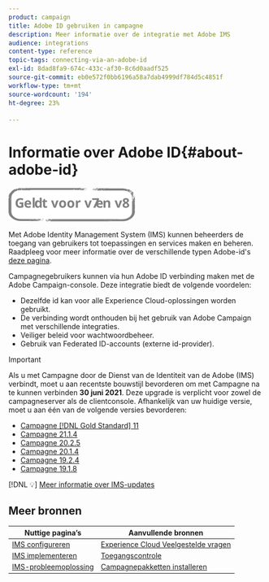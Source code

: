 ```yaml
---
product: campaign
title: Adobe ID gebruiken in campagne
description: Meer informatie over de integratie met Adobe IMS
audience: integrations
content-type: reference
topic-tags: connecting-via-an-adobe-id
exl-id: 8dad8fa9-674c-433c-af30-8c6d0aadf525
source-git-commit: eb0e572f0bb6196a58a7dab4999df784d5c4851f
workflow-type: tm+mt
source-wordcount: '194'
ht-degree: 23%

---
```


# Informatie over Adobe ID{#about-adobe-id}

![](../../assets/common.svg)

Met Adobe Identity Management System (IMS) kunnen beheerders de toegang van gebruikers tot toepassingen en services maken en beheren. Raadpleeg voor meer informatie over de verschillende typen Adobe-id&#39;s [deze pagina](https://helpx.adobe.com/enterprise/using/identity.html).

Campagnegebruikers kunnen via hun Adobe ID verbinding maken met de Adobe Campaign-console. Deze integratie biedt de volgende voordelen:

* Dezelfde id kan voor alle Experience Cloud-oplossingen worden gebruikt.
* De verbinding wordt onthouden bij het gebruik van Adobe Campaign met verschillende integraties.
* Veiliger beleid voor wachtwoordbeheer.
* Gebruik van Federated ID-accounts (externe id-provider).


>[!IMPORTANT]
>
>Als u met Campagne door de Dienst van de Identiteit van de Adobe (IMS) verbindt, moet u aan recentste bouwstijl bevorderen om met Campagne na te kunnen verbinden **30 juni 2021**. Deze upgrade is verplicht voor zowel de campagneserver als de clientconsole. Afhankelijk van uw huidige versie, moet u aan één van de volgende versies bevorderen:
>
> * [Campagne [!DNL Gold Standard] 11](../../rn/using/gold-standard.md)
> * [Campagne 21.1.4](../../rn/using/latest-release.md)
> * [Campagne 20.2.5](../../rn/using/release--2020.md#release-20-2-5-build-9188)
> * [Campagne 20.1.4](../../rn/using/release--2020.md#release-20-1-4-build-9126)
> * [Campagne 19.2.4](../../rn/using/release--2019.md#release-19-2-4-build-9082)
> * [Campagne 19.1.8](../../rn/using/release--2019.md#release-19-1-8-build-9039)
>
> [!DNL :bulb:] [Meer informatie over IMS-updates](../../technotes/using/ims-updates.md)

## Meer bronnen

| Nuttige pagina’s | Aanvullende bronnen |
|---|---|
| [IMS configureren](../../integrations/using/configuring-ims.md) | [Experience Cloud Veelgestelde vragen](https://experienceleague.adobe.com/docs/core-services/interface/manage-users-and-products/faq.html) |
| [IMS implementeren](../../integrations/using/implementing-ims.md) | [Toegangscontrole](../../platform/using/access-management.md) |
| [IMS-probleemoplossing](../../integrations/using/ims-troubleshooting.md) | [Campagnepakketten installeren](../../installation/using/installing-campaign-standard-packages.md) |
